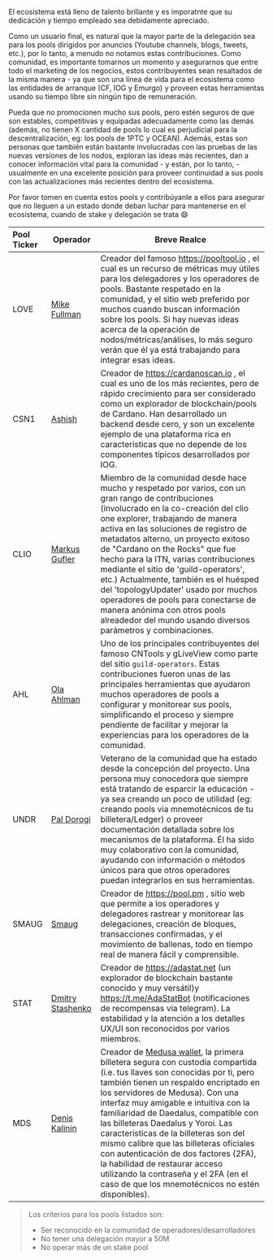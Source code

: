 El ecosistema está lleno de talento brillante y es imporatnte que su dedicación y tiempo empleado sea debidamente apreciado.

Como un usuario final, es natural que la mayor parte de la delegación sea para los pools dirigidos por anuncios (Youtube channels, blogs, tweets, etc.), por lo tanto, a menudo no notamos estas contribuciones. Como comunidad, es importante tomarnos un momento y asegurarnos que entre todo el marketing de los negocios, estos contribuyentes sean resaltados de la misma manera - ya que son una línea de vida para el ecosistema como las entidades de arranque (CF, IOG y Emurgo) y proveen estas herramientas usando su tiempo libre sin ningún tipo de remuneración.

Pueda que no promocionen mucho sus pools, pero estén seguros de que son estables, competitivas y equipadas adecuadamente como las demás (además, no tienen X cantidad de pools lo cual es perjudicial para la descentralización, eg: los pools de 1PTC y OCEAN). Además, estas son personas que también están bastante involucradas con las pruebas de las nuevas versiones de los nodos, exploran las ideas más recientes, dan a conocer información vital para la comunidad - y están, por lo tanto, - usualmente en una excelente posición para proveer continuidad a sus pools con las actualizaciones más recientes dentro del ecosistema.

Por favor tomen en cuenta estos pools y contribúyanle a ellos para asegurar que no lleguen a un estado donde deban luchar para mantenerse en el ecosistema, cuando de stake y delegación se trata :smile:

|Pool Ticker   |Operador          |Breve Realce                                     |
|:-------------|------------------|-------------------------------------------------|
|LOVE          |[Mike Fullman]    |Creador del famoso https://pooltool.io , el cual es un recurso de métricas muy útiles para los delegadores y los operadores de pools. Bastante respetado en la comunidad, y el sitio web preferido por muchos cuando buscan información sobre los pools. Si hay nuevas ideas acerca de la operación de nodos/métricas/análises, lo más seguro verán que él ya está trabajando para integrar esas ideas.|
|CSN1          |[Ashish]          |Creador de https://cardanoscan.io , el cual es uno de los más recientes, pero de rápido crecimiento para ser considerado como un explorador de blockchain/pools de Cardano. Han desarrollado un backend desde cero, y son un excelente ejemplo de una plataforma rica en características que no depende de los componentes típicos desarrollados por IOG.|
|CLIO          |[Markus Gufler]   |Miembro de la comunidad desde hace mucho y respetado por varios, con un gran rango de contribuciones (involucrado en la co-creación del clio one explorer, trabajando de manera activa en las soluciones de registro de metadatos alterno, un proyecto exitoso de "Cardano on the Rocks" que fue hecho para la ITN, varias contribuciones mediante el sitio de 'guild-operators', etc.) Actualmente, también es el huésped del 'topologyUpdater' usado por muchos operadores de pools para conectarse de manera anónima con otros pools alreadedor del mundo usando diversos parámetros y combinaciones.|
|AHL           |[Ola Ahlman]      |Uno de los principales contribuyentes del famoso CNTools y gLiveView como parte del sitio `guild-operators`. Estas contribuciones fueron unas de las principales herramientas que ayudaron muchos operadores de pools a configurar y monitorear sus pools, simplificando el proceso y siempre pendiente de facilitar y mejorar la experiencias para los operadores de la comunidad.|
|UNDR          |[Pal Dorogi]      |Veterano de la comunidad que ha estado desde la concepción del proyecto. Una persona muy conocedora que siempre está tratando de esparcir la educación - ya sea creando un poco de utilidad (eg: creando pools via mnemotécnicos de tu billetera/Ledger) o proveer documentación detallada sobre los mecanismos de la plataforma. Él ha sido muy colaborativo con la comunidad, ayudando con información o métodos únicos para que otros operadores puedan integrarlos en sus herramientas.|
|SMAUG         |[Smaug]           |Creador de https://pool.pm , sitio web que permite a los operadores y delegadores rastrear y monitorear las delegaciones, creación de bloques, transacciones confirmadas, y el movimiento de ballenas, todo en tiempo real de manera fácil y comprensible.|
|STAT          |[Dmitry Stashenko]|Creador de https://adastat.net (un explorador de blockchain bastante conocido y muy versátil)y https://t.me/AdaStatBot (notificaciones de recompensas via telegram). La estabilidad y la atención a los detalles UX/UI son reconocidos por varios miembros.|
|MDS           |[Denis Kalinin]   |Creador de [Medusa wallet](https://adawallet.io), la primera billetera segura con custodia compartida (i.e. tus llaves son conocidas por ti, pero también tienen un respaldo encriptado en los servidores de Medusa). Con una interfaz muy amigable e intuitiva con la familiaridad de Daedalus, compatible con las billeteras Daedalus y Yoroi. Las características de la billeteras son del mismo calibre que las billeteras oficiales con autenticación de dos factores (2FA), la habilidad de restaurar acceso utilizando la contraseña y el 2FA (en el caso de que los mnemotécnicos no estén disponibles).|

> Los criterios para los pools listados son:
>  - Ser reconocido en la comunidad de operadores/desarrolladores
>  - No tener una delegación mayor a 50M
>  - No operar más de un stake pool

[Mike Fullman]: https://t.me/papacarp
[Ashish]: https://t.me/blStitch
[Markus Gufler]: https://t.me/gufmar
[Pal Dorogi]: https://t.me/iilap
[Ola Ahlman]: https://t.me/olaahlman
[Smaug]: https://t.me/SmaugPool
[Dmitry Stashenko]: https://t.me/dmitry_stas
[Denis Kalinin]: https://t.me/Fell_x27
